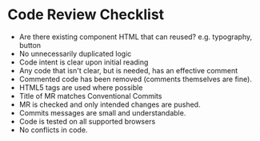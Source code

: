 # Code Review Checklist

* Are there existing component HTML that can reused? e.g. typography, button
* No unnecessarily duplicated logic
* Code intent is clear upon initial reading
* Any code that isn't clear, but is needed, has an effective comment
* Commented code has been removed (comments themselves are fine).
* HTML5 tags are used where possible
* Title of MR matches Conventional Commits
* MR is checked and only intended changes are pushed.
* Commits messages are small and understandable.
* Code is tested on all supported browsers
* No conflicts in code.